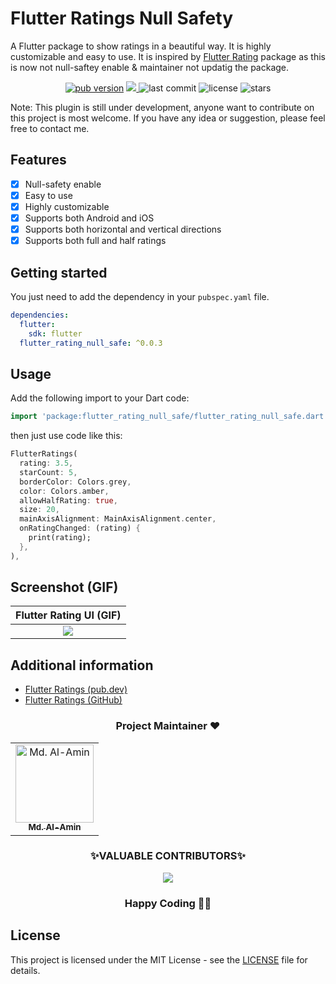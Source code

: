 
# Flutter Ratings Null Safety

A Flutter package to show ratings in a beautiful way. It is highly customizable and easy to use. It is inspired by [Flutter Rating](https://pub.dev/packages/flutter_rating) package as this is now not null-saftey enable & maintainer not updatig the package.

<p align="center">
  <a href="https://pub.dev/packages/flutter_rating_null_safe"><img alt="pub version" src="https://img.shields.io/pub/v/flutter_rating_null_safe?color=%2300b0ff&label=flutter_rating_null_safe&style=flat-square"></a>
  <a href="https://codecov.io/gh/alamin-karno/flutter_rating_null_safe">
  <img src="https://codecov.io/gh/alamin-karno/flutter_rating_null_safe/branch/master/graph/badge.svg?token=NULL"/>
  </a>
  <img alt="last commit" src="https://img.shields.io/github/last-commit/alamin-karno/flutter_rating_null_safe?color=%23ffa000&style=flat-square"/>
  <img alt="license" src="https://img.shields.io/github/license/alamin-karno/flutter_rating_null_safe?style=flat-square"/>
  <img alt="stars" src="https://img.shields.io/github/stars/alamin-karno/flutter_rating_null_safe?style=social"/>
</p>

Note: This plugin is still under development, anyone want to contribute on this project is most welcome. If you have any idea or suggestion, please feel free to contact me.

## Features

- [x] Null-safety enable
- [x] Easy to use
- [x] Highly customizable
- [x] Supports both Android and iOS
- [x] Supports both horizontal and vertical directions
- [x] Supports both full and half ratings

## Getting started

You just need to add the dependency in your `pubspec.yaml` file.

```yaml
dependencies:
  flutter:
    sdk: flutter
  flutter_rating_null_safe: ^0.0.3
```

## Usage

Add the following import to your Dart code:

```dart
import 'package:flutter_rating_null_safe/flutter_rating_null_safe.dart';
```

then just use code like this:

```dart
FlutterRatings(
  rating: 3.5,
  starCount: 5,
  borderColor: Colors.grey,
  color: Colors.amber,
  allowHalfRating: true,
  size: 20,
  mainAxisAlignment: MainAxisAlignment.center,
  onRatingChanged: (rating) {
    print(rating);
  },
),
```

## Screenshot (GIF)

| Flutter Rating UI (GIF) |
| :---: |
| <img src="https://github.com/alamin-karno/flutter_rating_null_safe/blob/main/example/screenshots/flutter_rattings.gif?raw=true"> |

## Additional information

- [Flutter Ratings (pub.dev)](https://pub.dev/packages/flutter_rating_null_safe)
- [Flutter Ratings (GitHub)](https://github.com/alamin-karno/flutter_rating_null_safe)

<h3 align=center> Project Maintainer ❤️ </h3>
<p align="center">
<table align="center">
  <tbody><tr>
     <td align="center">
     <a href="https://github.com/alamin-karno">
     <img alt="Md. Al-Amin" src="https://avatars.githubusercontent.com/alamin-karno" width="125px;"> <br>
     <sub><b> Md. Al-Amin </b></sub>
     </a><br></td></tr>
     </tbody> </table> </p>


<h3 align="center"> ✨VALUABLE CONTRIBUTORS✨ </h3>
<p align="center">
<a href="https://github.com/alamin-karno/flutter_rating_null_safe/graphs/contributors">
  <img src="https://contrib.rocks/image?repo=alamin-karno/flutter_rating_null_safe" />
</a>
</p>
<h3 align="center"> Happy Coding 👨‍💻 </h3>

## License

This project is licensed under the MIT License - see the [LICENSE](LICENSE) file for details.
